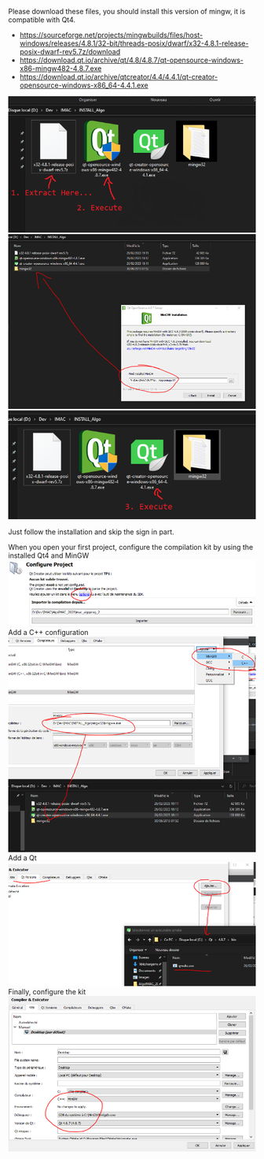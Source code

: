 Please download these files, you should install this version of mingw, it is compatible with
Qt4. 

 * https://sourceforge.net/projects/mingwbuilds/files/host-windows/releases/4.8.1/32-bit/threads-posix/dwarf/x32-4.8.1-release-posix-dwarf-rev5.7z/download
 * https://download.qt.io/archive/qt/4.8/4.8.7/qt-opensource-windows-x86-mingw482-4.8.7.exe
 * https://download.qt.io/archive/qtcreator/4.4/4.4.1/qt-creator-opensource-windows-x86_64-4.4.1.exe

![windows_install1.png](docs/windows_install1.png)
![img.png](docs/windows_install2.png)
![img_1.png](docs/windows_install3.png)

Just follow the installation and skip the sign in part.

When you open your first project, configure the compilation kit by using the installed
Qt4 and MinGW
![img_1.png](docs/windows_qtcreator1.png)
Add a C++ configuration
![img.png](docs/windows_qtcreator2.png)
Add a Qt
![img_2.png](docs/windows_qtcreator3.png)
Finally, configure the kit
![img_3.png](docs/windows_qtcreator4.png)